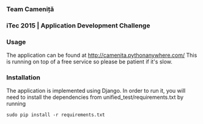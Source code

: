 ### Team Cameniță

### iTec 2015 | Application Development Challenge

### Usage
The application can be found at http://camenita.pythonanywhere.com/ This is running on top of a free service so please be patient if it's slow.

### Installation
The application is implemented using Django. In order to run it, you will need to install the dependencies from unified_test/requirements.txt by running 

`sudo pip install -r requirements.txt`
